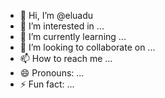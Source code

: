 - 👋 Hi, I’m @eluadu
- 👀 I’m interested in ...
- 🌱 I’m currently learning ...
- 💞️ I’m looking to collaborate on ...
- 📫 How to reach me ...
- 😄 Pronouns: ...
- ⚡ Fun fact: ...

<!---
eluadu/eluadu is a ✨ special ✨ repository because its `README.md` (this file) appears on your GitHub profile.
You can click the Preview link to take a look at your changes.
--->

